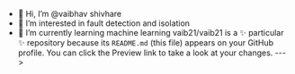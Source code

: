 - 👋 Hi, I’m @vaibhav shivhare
- 👀 I’m interested in fault detection and isolation
- 🌱 I’m currently learning machine learning
vaib21/vaib21 is a ✨ particular ✨ repository because its `README.md` (this file) appears on your GitHub profile.
You can click the Preview link to take a look at your changes.
--->
